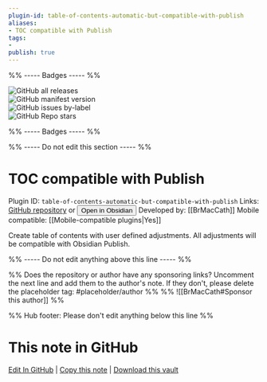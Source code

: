 ```yaml
---
plugin-id: table-of-contents-automatic-but-compatible-with-publish
aliases:
- TOC compatible with Publish
tags: 
- 
publish: true
---
```


%% ----- Badges ----- %%

![GitHub all releases](https://img.shields.io/github/downloads/BrMacCath/Table-of-Contents/total?color=573E7A&logo=github&style=for-the-badge)   
![GitHub manifest version](https://img.shields.io/github/manifest-json/v/BrMacCath/Table-of-Contents?color=573E7A&logo=github&style=for-the-badge)   
![GitHub issues by-label](https://img.shields.io/github/issues/BrMacCath/Table-of-Contents/help%20wanted?color=573E7A&logo=github&style=for-the-badge)   
![GitHub Repo stars](https://img.shields.io/github/stars/BrMacCath/Table-of-Contents?color=573E7A&logo=github&style=for-the-badge)

%% ----- Badges ----- %%

%% ----- Do not edit this section ----- %%

# TOC compatible with Publish

Plugin ID: `table-of-contents-automatic-but-compatible-with-publish`
Links: [GitHub repository](https://github.com/BrMacCath/Table-of-Contents) or [<button id=HH>Open in Obsidian</button>](obsidian://show-plugin?id=table-of-contents-automatic-but-compatible-with-publish)
Developed by: [[BrMacCath]]
Mobile compatible: [[Mobile-compatible plugins|Yes]]

Create table of contents with user defined adjustments. All adjustments will be compatible with Obsidian Publish.

%% ----- Do not edit anything above this line ----- %% 

%% Does the repository or author have any sponsoring links? Uncomment the next line and add them to the author's note. If they don't, please delete the placeholder tag: #placeholder/author %%
%% ![[BrMacCath#Sponsor this author]] %%

%% Hub footer: Please don't edit anything below this line %%

# This note in GitHub

<span class="git-footer">[Edit In GitHub](https://github.dev/obsidian-community/obsidian-hub/blob/main/02%20-%20Community%20Expansions/02.05%20All%20Community%20Expansions/Plugins/table-of-contents-automatic-but-compatible-with-publish.md "git-hub-edit-note") | [Copy this note](https://raw.githubusercontent.com/obsidian-community/obsidian-hub/main/02%20-%20Community%20Expansions/02.05%20All%20Community%20Expansions/Plugins/table-of-contents-automatic-but-compatible-with-publish.md "git-hub-copy-note") | [Download this vault](https://github.com/obsidian-community/obsidian-hub/archive/refs/heads/main.zip "git-hub-download-vault") </span>
